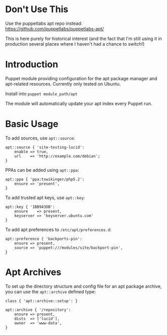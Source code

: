 # Don't Use This
Use the puppetlabs apt repo instead: https://github.com/puppetlabs/puppetlabs-apt/

This is here purely for historical interest (and the fact that I'm 
still using it in production several places where I haven't had a chance
to switch!)

# Introduction
Puppet module providing configuration for the apt package manager and
apt-related resources. Currently only tested on Ubuntu.

Install into `puppet module_path/apt`

The module will automatically update your apt index every Puppet run.

# Basic Usage
To add sources, use `apt::source`:

```puppet
apt::source { 'site-testing-lucid':
    enable => true,
    url    => 'http://example.com/debian';
}
```

PPAs can be added using `apt::ppa`:

```puppet
apt::ppa { 'ppa:txwikinger/php5.2':
    ensure => 'present',
}
```

To add trusted apt keys, use `apt::key`:

```puppet
apt::key { '1BB943DB':
    ensure    => present,
    keyserver => 'keyserver.ubuntu.com'
}
```

To add apt preferences to `/etc/apt/preferences.d`:

```puppet
apt::preference { 'backports-pin':
    ensure => present,
    source => 'puppet:///modules/site/backport-pin',
}
```

# Apt Archives
To set up the directory structure and config file for an apt package
archive, you can use the `apt::archive` defined type:

```puppet
class { 'apt::archive::setup': }

apt::archive { '/repository':
    ensure => present,
    dists  => ['lucid'],
    owner  => 'www-data',
}
```

